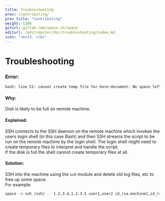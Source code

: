 ```yaml
---
title: Troubleshooting
prev: /contributing/
prev_title: "Contributing"
weight: 1300
giturl: gitlab.com/space-sh/space
editurl: /edit/master/doc/troubleshooting/index.md
icon: "<b>13. </b>"
---
```


# Troubleshooting

### Error:  
```sh
bash: line 51: cannot create temp file for here-document: No space left on device
```  

#### Why:
Disk is likely to be full on remote machine.  

#### Explained:  
SSH connects to the SSH daemon on the remote machine which invokes the users login shell (in this case Bash) and then SSH streams the script to be run on the remote machine by the login shell. The login shell might need to create temporary files to interpret and handle the script.  
If the disk is full the shell cannot create temporary files at all.

#### Solution:  
SSH into the machine using the `ssh` module and delete old log files, etc
to free up some space.  
For example:  
```sh
space -m ssh /ssh/ -- 1.2.3.4,1.2.3.5 user1,user2 id_rsa.machine1,id_rsa.machine2
```
